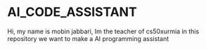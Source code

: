 # AI_CODE_ASSISTANT
Hi, my name is mobin jabbari, Im the teacher of cs50xurmia in this repository we want to make a AI programming assistant
